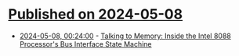 # [Published on 2024-05-08](index.md)

* [2024-05-08, 00:24:00](https://soylentnews.org/article.pl?sid=24/05/07/1310235&from=rss) - [Talking to Memory: Inside the Intel 8088 Processor's Bus Interface State Machine](https://soylentnews.org/article.pl?sid=24/05/07/1310235&from=rss)
